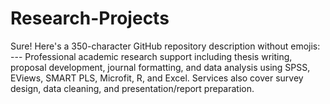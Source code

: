 # Research-Projects
Sure! Here's a 350-character GitHub repository description without emojis:   ---  Professional academic research support including thesis writing, proposal development, journal formatting, and data analysis using SPSS, EViews, SMART PLS, Microfit, R, and Excel. Services also cover survey design, data cleaning, and presentation/report preparation.
